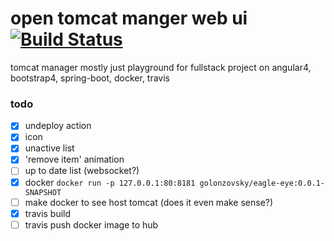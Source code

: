 # open tomcat manger web ui [![Build Status](https://travis-ci.org/golonzovsky/eagle-eye.svg?branch=master)](https://travis-ci.org/golonzovsky/eagle-eye)
tomcat manager
mostly just playground for fullstack project on angular4, bootstrap4, spring-boot, docker, travis

### todo 
- [x] undeploy action
- [x] icon
- [x] unactive list
- [x] 'remove item' animation
- [ ] up to date list (websocket?)
- [x] docker `docker run -p 127.0.0.1:80:8181 golonzovsky/eagle-eye:0.0.1-SNAPSHOT`
- [ ] make docker to see host tomcat (does it even make sense?)
- [x] travis build
- [ ] travis push docker image to hub